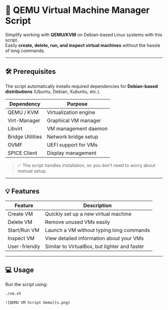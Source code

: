 # 🚀 QEMU Virtual Machine Manager Script

Simplify working with **QEMU/KVM** on Debian-based Linux systems with this script.  
Easily **create, delete, run, and inspect virtual machines** without the hassle of long commands.  

---

## 🛠️ Prerequisites

The script automatically installs required dependencies for **Debian-based distributions** (Ubuntu, Debian, Xubuntu, etc.).  

| Dependency | Purpose |
|------------|---------|
| QEMU / KVM | Virtualization engine |
| Virt-Manager | Graphical VM manager |
| Libvirt | VM management daemon |
| Bridge Utilities | Network bridge setup |
| OVMF | UEFI support for VMs |
| SPICE Client | Display management |

> ✅ The script handles installation, so you don’t need to worry about manual setup.

---

## 💡 Features

| Feature | Description |
|---------|-------------|
| Create VM | Quickly set up a new virtual machine |
| Delete VM | Remove unused VMs easily |
| Start/Run VM | Launch a VM without typing long commands |
| Inspect VM | View detailed information about your VMs |
| User-friendly | Similar to VirtualBox, but lighter and faster |

---

## 💻 Usage

Run the script using:

```bash
./vm.sh

![QEMU VM Script Demo](s.png)

